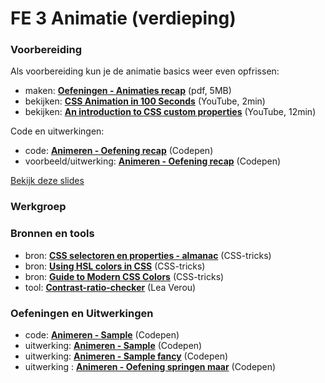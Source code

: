 # FE  3 Animatie (verdieping)

### Voorbereiding

Als voorbereiding kun je de animatie basics weer even opfrissen:

-   maken:  **[Oefeningen - Animaties recap](Oefeningen%20Animaties%20recap.pdf)** (pdf, 5MB)
-   bekijken:  **[CSS Animation in 100 Seconds](https://youtu.be/HZHHBwzmJLk)**  (YouTube, 2min)
-   bekijken:  **[An introduction to CSS custom properties](https://youtu.be/PHO6TBq_auI)**  (YouTube, 12min)

Code en uitwerkingen:

-   code:  [**Animeren - Oefening recap**](https://codepen.io/shooft/pen/bGjJWwP) (Codepen)
-   voorbeeld/uitwerking:  **[Animeren - Oefening recap](https://codepen.io/shooft/pen/XWBQRKp)** (Codepen)

[Bekijk deze slides](fe-1-iedereen.pdf)

### Werkgroep

### Bronnen en tools
-   bron:  **[CSS selectoren en properties - almanac](https://css-tricks.com/almanac/)**  (CSS-tricks)
-   bron:  **[Using HSL colors in CSS](https://www.smashingmagazine.com/2021/07/hsl-colors-css/)**  (CSS-tricks)
-   bron:  **[Guide to Modern CSS Colors](https://www.smashingmagazine.com/2021/11/guide-modern-css-colors/)** (CSS-tricks)
-   tool:  [**Contrast-ratio-checker**](https://contrast-ratio.com/)  (Lea Verou)


### Oefeningen en Uitwerkingen


-   code:  **[Animeren - Sample](https://codepen.io/shooft/pen/RwBOVjE)** (Codepen)
-   uitwerking:  **[Animeren - Sample](https://codepen.io/shooft/pen/NWBmjXP)** (Codepen)
-   uitwerking:  **[Animeren - Sample fancy](https://codepen.io/shooft/pen/yLqrbpa)** (Codepen)
-   uitwerking  :  **[Animeren - Oefening springen maar](https://codepen.io/shooft/pen/jOpRmzq)** (Codepen)
